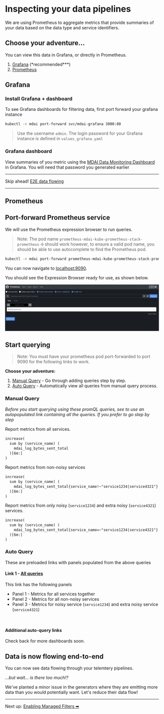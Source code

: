 # Inspecting your data pipelines

We are using Prometheus to aggregate metrics that provide summaries of your data based on the data type and service identifiers.

## Choose your adventure...

You can view this data in Grafana, or directly in Prometheus.

1. [Grafana](#grafana) (\*recommended\*\*\*)
2. [Prometheus](#prometheus)

## Grafana

### Install Grafana + dashboard

To see Grafana dashboards for filtering data, first port forward your grafana instance

```sh
kubectl -n mdai port-forward svc/mdai-grafana 3000:80
```

> Use the username `admin`. The login password for your Grafana instance is defined in `values_grafana.yaml`

### Grafana dashboard

View summaries of you metric using the [MDAI Data Monitoring Dashboard](http://localhost:3000/d/de3xf8bc3h6v4b/mdai-data-management?from=now-5m&to=now&timezone=browser&showCategory=Tooltip) in Grafana. You will need that password you generated earlier

---

Skip ahead! [E2E data flowing](#data-is-now-flowing-end-to-end)

---

## Prometheus

## Port-forward Prometheus service

We will use the Prometheus expression browser to run queries.

> Note: The pod name `prometheus-mdai-kube-prometheus-stack-prometheus-0` should work however, to ensure a valid pod name, you should be able to use autocomplete to find the Prometheus pod.

```bash
kubectl -n mdai port-forward prometheus-mdai-kube-prometheus-stack-prometheus-0 9090:9090
```

You can now navigate to [localhost:9090](http://localhost:9090).

You should see the Expression Browser ready for use, as shown below.

![prom_expression_browser](../../media/prometheus_expr_window.png)

## Start querying

> Note: You must have your prometheus pod port-forwarded to port 9090 for the following links to work.

**Choose your adventure:**

1. [Manual Query](#manual-query) - Go through adding queries step by step.
2. [Auto Query](#auto-query) - Automatically view all queries from manual query process.

### Manual Query

_Before you start querying using these promQL queries, see to use an autopopulated link containing all the queries. If you prefer to go step by step_

Report metrics from all services.

```promql
increase(
  sum by (service_name) (
    mdai_log_bytes_sent_total
  )[6m:]
)
```

Report metrics from non-noisy services

```promql
increase(
  sum by (service_name) (
    mdai_log_bytes_sent_total{service_name!~"service1234|service4321"}
  )[6m:]
)
```

Report metrics from only noisy (`service1234`) and extra noisy (`service4321`) services.

```promql
increase(
  sum by (service_name) (
    mdai_log_bytes_sent_total{service_name=~"service1234|service4321"}
  )[6m:]
)
```

### Auto Query

These are preloaded links with panels populated from the above queries

#### Link 1 - <a href="http://localhost:9090/graph?g0.expr=increase(%0A%20%20sum%20by%20(service_name)%20(%0A%20%20%20%20mdai_log_bytes_sent_total%0A%20%20)%5B6m%3A%5D%0A)&g0.tab=0&g0.display_mode=lines&g0.show_exemplars=0&g0.range_input=15m&g1.expr=increase(%0A%20%20sum%20by%20(service_name)%20(%0A%20%20%20%20mdai_log_bytes_sent_total%7Bservice_name!~%22service1234%7Cservice4321%22%7D%0A%20%20)%5B6m%3A%5D%0A)&g1.tab=0&g1.display_mode=lines&g1.show_exemplars=0&g1.range_input=15m&g2.expr=increase(%0A%20%20sum%20by%20(service_name)%20(%0A%20%20%20%20mdai_log_bytes_sent_total%7Bservice_name%3D~%22service1234%7Cservice4321%22%7D%0A%20%20)%5B6m%3A%5D%0A)&g2.tab=0&g2.display_mode=lines&g2.show_exemplars=0&g2.range_input=15m" target="_blank">All queries</a>

This link has the following panels

- Panel 1 - Metrics for all services together
- Panel 2 - Metrics for all non-noisy services
- Panel 3 - Metrics for noisy service (`service1234`) and extra noisy service (`service4321`)

<br />

#### Additional auto-query links

Check back for more dashboards soon.

## Data is now flowing end-to-end

You can now see data flowing through your telemtery pipelines.

_...but wait... is there too much!?_

We've planted a minor issue in the generators where they are emitting more data than you would potentially want. Let's reduce their data flow!

---

Next up: [Enabling Managed Filters ➡](./managed_filters.md)
